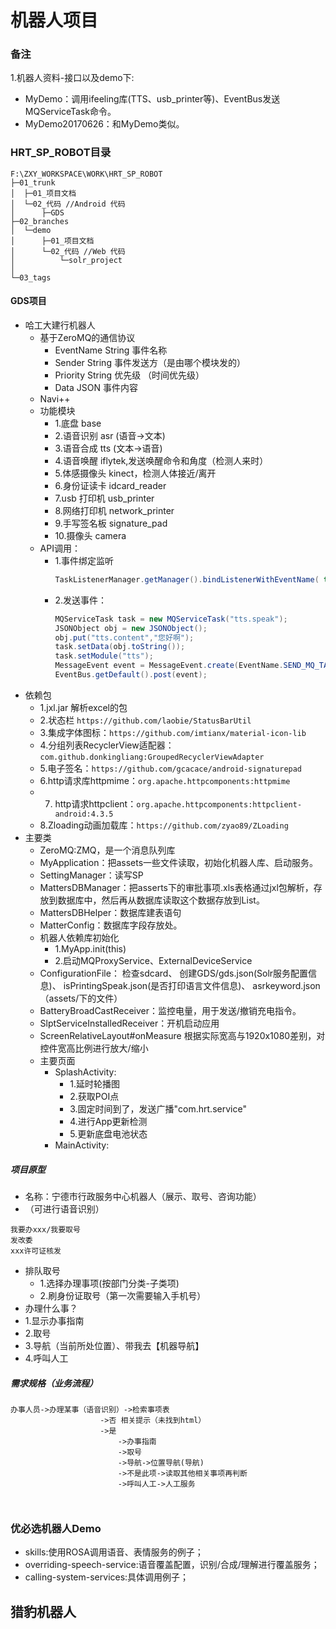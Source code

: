 # 机器人项目

### 备注
1.机器人资料-接口以及demo下:
- MyDemo：调用ifeeling库(TTS、usb_printer等)、EventBus发送MQServiceTask命令。
- MyDemo20170626：和MyDemo类似。


### HRT_SP_ROBOT目录
```
F:\ZXY_WORKSPACE\WORK\HRT_SP_ROBOT
├─01_trunk
│  ├─01_项目文档
│  └─02_代码 //Android 代码
│      ├─GDS 
├─02_branches
│  └─demo
│      ├─01_项目文档
│      └─02_代码 //Web 代码
│          └─solr_project
│            
└─03_tags
```
#### GDS项目
- 哈工大建行机器人
	- 基于ZeroMQ的通信协议
		- EventName String	事件名称
		- Sender 	String	事件发送方（是由哪个模块发的）
		- Priority 	String	优先级 	 （时间优先级）
		- Data  	JSON 	事件内容
	- Navi++
	- 功能模块
		- 1.底盘 base
		- 2.语音识别 asr (语音->文本)
		- 3.语音合成 tts (文本->语音)
		- 4.语音唤醒 iflytek,发送唤醒命令和角度（检测人来时）
		- 5.体感摄像头 kinect，检测人体接近/离开
		- 6.身份证读卡 idcard_reader
		- 7.usb 打印机 usb_printer
		- 8.网络打印机 network_printer
		- 9.手写签名板 signature_pad
		- 10.摄像头 camera
	- API调用：
		- 1.事件绑定监听
			```java
			TaskListenerManager.getManager().bindListenerWithEventName( this, "tts.speak");
			```
		- 2.发送事件：
			```java
			MQServiceTask task = new MQServiceTask("tts.speak");
			JSONObject obj = new JSONObject();
			obj.put("tts.content","您好啊");
			task.setData(obj.toString());
			task.setModule("tts");
			MessageEvent event = MessageEvent.create(EventName.SEND_MQ_TASK,task);
			EventBus.getDefault().post(event);
			```
- 依赖包
	- 1.jxl.jar 解析excel的包
	- 2.状态栏 `https://github.com/laobie/StatusBarUtil`
	- 3.集成字体图标：`https://github.com/imtianx/material-icon-lib`
	- 4.分组列表RecyclerView适配器：`com.github.donkingliang:GroupedRecyclerViewAdapter`
	- 5.电子签名：`https://github.com/gcacace/android-signaturepad`
	- 6.http请求库httpmime：`org.apache.httpcomponents:httpmime`
	- 7. http请求httpclient：`org.apache.httpcomponents:httpclient-android:4.3.5`
	- 8.Zloading动画加载库：`https://github.com/zyao89/ZLoading`
- 主要类
	- ZeroMQ:ZMQ，是一个消息队列库
	- MyApplication：把assets一些文件读取，初始化机器人库、启动服务。
	- SettingManager：读写SP
	- MattersDBManager：把asserts下的审批事项.xls表格通过jxl包解析，存放到数据库中，然后再从数据库读取这个数据存放到List<MattersInfo>。
	- MattersDBHelper：数据库建表语句
	- MatterConfig：数据库字段存放处。
	- 机器人依赖库初始化
		- 1.MyApp.init(this)
		- 2.启动MQProxyService、ExternalDeviceService
	- ConfigurationFile：
	检查sdcard、
	创建GDS/gds.json(Solr服务配置信息)、
	isPrintingSpeak.json(是否打印语言文件信息)、
	asrkeyword.json（assets/下的文件）
	- BatteryBroadCastReceiver：监控电量，用于发送/撤销充电指令。
	- SlptServiceInstalledReceiver：开机启动应用
	- ScreenRelativeLayout#onMeasure 根据实际宽高与1920x1080差别，对控件宽高比例进行放大/缩小
	- 主要页面
		- SplashActivity:
			- 1.延时轮播图
			- 2.获取POI点
			- 3.固定时间到了，发送广播"com.hrt.service"
			- 4.进行App更新检测
			- 5.更新底盘电池状态
		- MainActivity:
		
##### 项目原型
- 名称：宁德市行政服务中心机器人（展示、取号、咨询功能）
- （可进行语音识别）
```
我要办xxx/我要取号
发改委
xxx许可证核发
```
- 排队取号
	- 1.选择办理事项(按部门分类-子类项)
	- 2.刷身份证取号（第一次需要输入手机号）
- 办理什么事？
- 1.显示办事指南
- 2.取号
- 3.导航（当前所处位置）、带我去【机器导航】
- 4.呼叫人工
##### 需求规格（业务流程）
```
办事人员->办理某事（语音识别）->检索事项表
					->否 相关提示（未找到html）
					->是
						->办事指南 
						->取号
						->导航->位置导航(导航)
						->不是此项->读取其他相关事项再判断
						->呼叫人工->人工服务
				
		
```

### 优必选机器人Demo
- skills:使用ROSA调用语音、表情服务的例子；
- overriding-speech-service:语音覆盖配置，识别/合成/理解进行覆盖服务；
- calling-system-services:具体调用例子；

## 猎豹机器人
